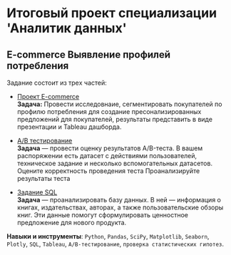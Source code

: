 # Итоговый проект специализации 'Аналитик данных'

## E-commerce Выявление профилей потребления

Задание состоит из трeх частей:
- [Проект E-commerce](https://nbviewer.jupyter.org/github/dmitriizakhar/courses-projects/blob/main/8-final-project/e-commerce.ipynb)  
**Задача:** Провести исследовнаие, сегментировать покупателей по профилю потребления для создание пресонализированных предложений для покупателей, результаты представить в виде презентации и Tableau дашборда.

- [A/B тестирование](https://nbviewer.jupyter.org/github/dmitriizakhar/courses-projects/blob/main/8-final-project/ab-tests.ipynb)  
**Задача** — провести оценку результатов A/B-теста. В вашем распоряжении есть датасет с действиями пользователей, техническое задание и несколько вспомогательных датасетов. Оцените корректность проведения теста Проанализируйте результаты теста

- [Задание SQL](https://nbviewer.jupyter.org/github/dmitriizakhar/courses-projects/blob/main/8-final-project/sql.ipynb)  
**Задача** — проанализировать базу данных. В ней — информация о книгах, издательствах, авторах, а также пользовательские обзоры книг. Эти данные помогут сформулировать ценностное предложение для нового продукта.


**Навыки и инструменты**: `Python`, `Pandas`, `SciPy`, `Matplotlib`, `Seaborn`, `Plotly`, `SQL`, `Tableau`, `A/B-тестирование`, `проверка статистических гипотез`.

